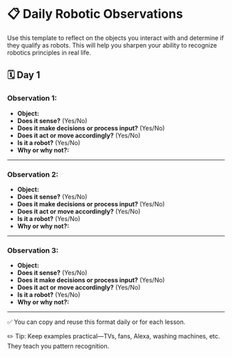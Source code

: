  # 📋 Daily Robotic Observations

Use this template to reflect on the objects you interact with and determine if they qualify as robots. This will help you sharpen your ability to recognize robotics principles in real life.

## 🗓️ Day 1
### Observation 1:
- **Object:**
- **Does it sense?** (Yes/No)
- **Does it make decisions or process input?** (Yes/No)
- **Does it act or move accordingly?** (Yes/No)
- **Is it a robot?** (Yes/No)
- **Why or why not?:**

---

### Observation 2:
- **Object:**
- **Does it sense?** (Yes/No)
- **Does it make decisions or process input?** (Yes/No)
- **Does it act or move accordingly?** (Yes/No)
- **Is it a robot?** (Yes/No)
- **Why or why not?:**

---

### Observation 3:
- **Object:**
- **Does it sense?** (Yes/No)
- **Does it make decisions or process input?** (Yes/No)
- **Does it act or move accordingly?** (Yes/No)
- **Is it a robot?** (Yes/No)
- **Why or why not?:**

---

✅ You can copy and reuse this format daily or for each lesson.

✏️ Tip: Keep examples practical—TVs, fans, Alexa, washing machines, etc. They teach you pattern recognition.

